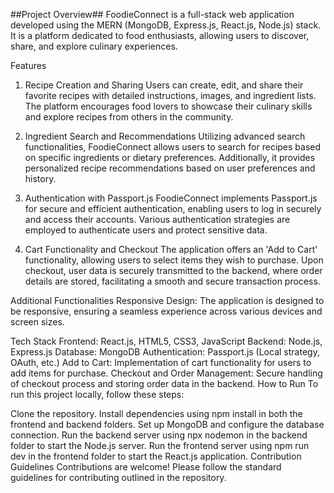 ##Project Overview##
FoodieConnect is a full-stack web application developed using the MERN (MongoDB, Express.js, React.js, Node.js) stack. It is a platform dedicated to food enthusiasts, allowing users to discover, share, and explore culinary experiences.

Features
1. Recipe Creation and Sharing
Users can create, edit, and share their favorite recipes with detailed instructions, images, and ingredient lists. The platform encourages food lovers to showcase their culinary skills and explore recipes from others in the community.

2. Ingredient Search and Recommendations
Utilizing advanced search functionalities, FoodieConnect allows users to search for recipes based on specific ingredients or dietary preferences. Additionally, it provides personalized recipe recommendations based on user preferences and history.


3. Authentication with Passport.js
FoodieConnect implements Passport.js for secure and efficient authentication, enabling users to log in securely and access their accounts. Various authentication strategies are employed to authenticate users and protect sensitive data.

4. Cart Functionality and Checkout
The application offers an 'Add to Cart' functionality, allowing users to select items they wish to purchase. Upon checkout, user data is securely transmitted to the backend, where order details are stored, facilitating a smooth and secure transaction process.

Additional Functionalities
Responsive Design: The application is designed to be responsive, ensuring a seamless experience across various devices and screen sizes.

Tech Stack
Frontend: React.js, HTML5, CSS3, JavaScript
Backend: Node.js, Express.js
Database: MongoDB
Authentication: Passport.js (Local strategy, OAuth, etc.)
Add to Cart: Implementation of cart functionality for users to add items for purchase.
Checkout and Order Management: Secure handling of checkout process and storing order data in the backend.
How to Run
To run this project locally, follow these steps:

Clone the repository.
Install dependencies using npm install in both the frontend and backend folders.
Set up MongoDB and configure the database connection.
Run the backend server using npx nodemon in the backend folder to start the Node.js server.
Run the frontend server using npm run dev in the frontend folder to start the React.js application.
Contribution Guidelines
Contributions are welcome! Please follow the standard guidelines for contributing outlined in the repository.




